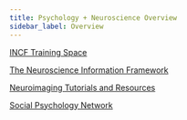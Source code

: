 ```yaml
---
title: Psychology + Neuroscience Overview
sidebar_label: Overview
---
```


[INCF Training Space](https://training.incf.org/)

[The Neuroscience Information Framework](https://neuinfo.org/)

[Neuroimaging Tutorials and Resources](https://learn-neuroimaging.github.io/tutorials-and-resources/04-processing/)

[Social Psychology Network](https://www.socialpsychology.org)
